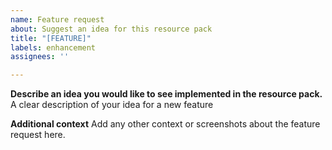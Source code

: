 ```yaml
---
name: Feature request
about: Suggest an idea for this resource pack
title: "[FEATURE]"
labels: enhancement
assignees: ''

---
```


**Describe an idea you would like to see implemented in the resource pack.**
A clear description of your idea for a new feature

**Additional context**
Add any other context or screenshots about the feature request here.
